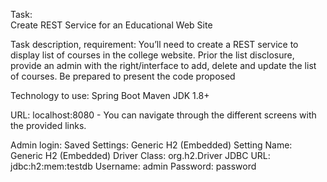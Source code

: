 Task:  
	Create REST Service for an Educational Web Site

Task description, requirement: 
	You’ll need to create a REST service to display list of courses in the college website. Prior the list disclosure, provide an admin with the right/interface to add, delete and update the list of courses. 
	Be prepared to present the code proposed 

Technology to use: 
	Spring Boot
	Maven 
	JDK 1.8+
	
URL:
	localhost:8080 - You can navigate through the different screens with the provided links.
	
Admin login:
	Saved Settings: Generic H2 (Embedded)
	Setting Name: Generic H2 (Embedded)
	Driver Class: org.h2.Driver
	JDBC URL: jdbc:h2:mem:testdb
	Username: admin
	Password: password
